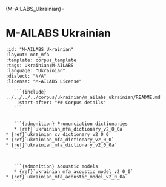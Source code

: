 
(M-AILABS_Ukrainian)=
# M-AILABS Ukrainian

``````{corpus} M-AILABS Ukrainian
:id: "M-AILABS Ukrainian"
:layout: not_mfa
:template: corpus_template
:tags: Ukrainian;M-AILABS
:language: "Ukrainian"
:dialect: "N/A"
:license: "M-AILABS License"

   ```{include} ../../../../corpus/ukrainian/m_ailabs_ukrainian/README.md
    :start-after: "## Corpus details"
   ```


   ```{admonition} Pronunciation dictionaries
   * {ref}`ukrainian_mfa_dictionary_v2_0_0a`
* {ref}`ukrainian_cv_dictionary_v2_0_0`
* {ref}`ukrainian_mfa_dictionary_v2_0_0`
* {ref}`ukrainian_mfa_dictionary_v2_0_0a`
   ```


   ```{admonition} Acoustic models
   * {ref}`ukrainian_mfa_acoustic_model_v2_0_0`
* {ref}`ukrainian_mfa_acoustic_model_v2_0_0a`
   ```
``````
